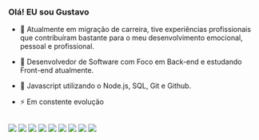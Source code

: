 ### Olá! EU sou Gustavo

- 🔭 Atualmente em migração de carreira, tive experiências profissionais que contribuíram bastante para o meu desenvolvimento emocional, pessoal e profissional.
- 🌱 Desenvolvedor de Software com Foco em Back-end e estudando Front-end atualmente. 
- 💬 Javascript utilizando o Node.js, SQL, Git e Github.
- ⚡ Em constente evolução

  ##

  <div> 
 <img src="https://img.shields.io/badge/JavaScript-F7DF1E?style=for-the-badge&logo=javascript&logoColor=black" target="_blank">
 <img src="https://img.shields.io/badge/Node.js-43853D?style=for-the-badge&logo=node.js&logoColor=white" target="_blank">
 <img src="https://img.shields.io/badge/Java-ED8B00?style=for-the-badge&logo=openjdk&logoColor=white" target="_blank">
 <img src="https://img.shields.io/badge/Express.js-404D59?style=for-the-badge" target="_blank">
 <img src="https://img.shields.io/badge/MySQL-00000F?style=for-the-badge&logo=mysql&logoColor=white" target="_blank">
 <img src="https://img.shields.io/badge/HTML-239120?style=for-the-badge&logo=html5&logoColor=white" target="_blank">
 <img src="https://img.shields.io/badge/CSS-239120?&style=for-the-badge&logo=css3&logoColor=white" target="_blank">
  <a href = "mailto:gustavo-coelh21@gmail.com"><img src="https://img.shields.io/badge/-Gmail-%23333?style=for-the-badge&logo=gmail&logoColor=white" target="_blank"></a>
  <a href="https://www.linkedin.com/in/gustavo-coelho-15b92b1b9/" target="_blank"><img src="https://img.shields.io/badge/-LinkedIn-%230077B5?style=for-the-badge&logo=linkedin&logoColor=white" target="_blank"></a> 
  
</div>

